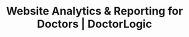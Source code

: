 ---
layout: components
title: Website Analytics & Reporting for Doctors | DoctorLogic
description: "At DoctorLogic we’re invested in your success. We provide full access analytics reporting and a personal customer success manager to ensure your practice grows."
meta_image: "/img/meta/success-insights.jpg"
nofollow: false
gsap: true
custom_js: success-insights
page_class:
- class: success-insights
product: "success insights"
permalink: "/success-insights"
product_nav:
- product_prev: "lead-generator"
  product_next: "growth-accelerators"
next_page: "growth-accelerators"
page_sections:
- component: hero-1
  component_css: hero
  class: hero-sample
  tagline: 
  - headline: "Success Insights"
    icon:
    - img: "/img/product-icons/success-insights.svg"
      alt: "DoctorLogic Success Insights"
  headline: "Invested in Your Success"
  text: "Stay in-tune with the performance of your medical marketing campaigns. Receive full access to your performance metrics through your practice dashboard and track everything from visitors, page views, channel source, and lead generation."
  btn:
  img: "/img/products/success-insights/hero-img.svg"
  alt: "DoctorLogic Success Insights"
- component: image-group
  component_css: image-group
  class: success-insights__image-group--1
  headline: "Reporting At Your Fingertips"
  text: "Take the guesswork out of your healthcare marketing and watch your inbound leads grow over time. View all your reporting on a single platform, and receive comprehensive visibility into the performance of your marketing efforts."
  btn:
  items:
  - class: svg
    svg: true
    src: performance-dashboard
    alt-text: "DoctorLogic Performace Dashboard"      
- component: feature-1
  component_css: feature
  headline: "Dedicated Customer Success Manager"
  class: success-insights__feature--1
  text: "We believe in providing the technology and the talent necessary to bring growth to your practice. Your Customer Success Manager provides campaign performance insights, best practices, and information on how you can optimize your strategy and acheive your marketing goals."
  btn:
  img: "/img/products/success-insights/customer-success.jpg"
  alt: "Dedicated Success Managers"
  img_alignment: "Right"
- component: callout
  component_css: callout
  class: content-multiplier__callout
  background: false
  headline: "See Your Practice's Success"
  text: "Have a visual representation of your practice growth in one place. Schedule a personalized demo today."
  btn:
  - btn-label: "Get A Demo"
    btn-link: "/get-a-demo"
---